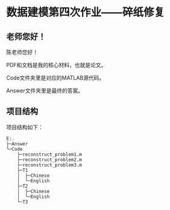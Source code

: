 # 数据建模第四次作业——碎纸修复

## 老师您好！

陈老师您好！

PDF和文档是我的核心材料，也就是论文。

Code文件夹里是对应的MATLAB源代码。

Answer文件夹里是最终的答案。


## 项目结构

项目结构如下：
```
E:.
├─Answer
└─Code
    ├─reconstruct_problem1.m
    ├─reconstruct_problem2.m
    ├─reconstruct_problem3.m
    ├─T1
    │  ├─Chinese
    │  └─English
    ├─T2
    │  ├─Chinese
    │  └─English
    └─T3
```
